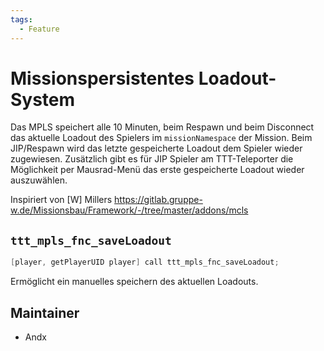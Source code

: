 ```yaml
---
tags:
  - Feature
---
```


# Missionspersistentes Loadout-System

Das MPLS speichert alle 10 Minuten, beim Respawn und beim Disconnect das aktuelle Loadout des Spielers im `missionNamespace` der Mission. Beim JIP/Respawn wird das letzte gespeicherte Loadout dem Spieler wieder zugewiesen. Zusätzlich gibt es für JIP Spieler am TTT-Teleporter die Möglichkeit per Mausrad-Menü das erste gespeicherte Loadout wieder auszuwählen.

Inspiriert von [W] Millers <https://gitlab.gruppe-w.de/Missionsbau/Framework/-/tree/master/addons/mcls>

## `ttt_mpls_fnc_saveLoadout`

``` cpp
[player, getPlayerUID player] call ttt_mpls_fnc_saveLoadout;
```

Ermöglicht ein manuelles speichern des aktuellen Loadouts.

## Maintainer

- Andx

